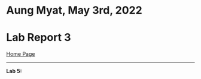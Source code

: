 # Aung Myat, May 3rd, 2022
# Lab Report 3
[Home Page](https://ruff1ezzz.github.io/cse15l-lab-reports/index.html)

***

**Lab 5:**

